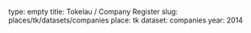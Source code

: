 type: empty
title: Tokelau / Company Register
slug: places/tk/datasets/companies
place: tk
dataset: companies
year: 2014
